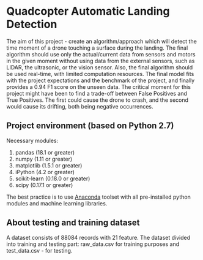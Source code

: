 # Quadcopter Automatic Landing Detection

The aim of this project - create an algorithm/approach which will detect the time moment of a drone touching a surface during the landing. The final algorithm should use only the actual/current data from sensors and motors in the given moment without using data from the external sensors, such as LIDAR, the ultrasonic, or the vision sensor. Also, the final algorithm should be used real-time, with limited computation resources.
The final model fits with the project expectations and the benchmark of the project, and finally provides a 0.94 F1 score on the unseen data. 
The critical moment for this project might have been to find a trade-off between False Positives and True Positives. The first could cause the drone to crash, and the second would cause its drifting, both being negative occurrences.


## Project environment (based on Python 2.7)
Necessary modules:
1) pandas (18.1 or greater)
2) numpy (1.11 or greater)
3) matplotlib (1.5.1 or greater)
4) iPython (4.2 or greater)
5) scikit-learn (0.18.0 or greater)
6) scipy (0.17.1 or greater)

The best practice is to use [Anaconda](https://www.continuum.io/downloads) toolset with all pre-installed python modules and machine learning libraries.

## About testing and training dataset
A dataset consists of 88084 records with 21 feature. The dataset divided into training and testing part: raw_data.csv for training purposes and test_data.csv - for testing.

